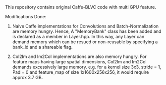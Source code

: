 
This repository contains original Caffe-BLVC code with multi GPU feature.

Modifications Done:

1. Naive Caffe implementations for Convolutions and Batch-Normalization are memory hungry. Hence, A "MemoryBank" class has been added and is declared as a member in Layer.hpp. In this way, any Layer can demand memory which can be resued or non-reusable by specifying a bank_id and a shareable flag.

2. Col2Im and Im2Col implementations are also memory hungry. For feature maps having large spatial dimensions, Col2Im and Im2Col demands excessively large memory. e.g. for a kernel size 3x3, stride = 1, Pad = 0 and feature_map of size 1x1600x256x256, it would require approx 3.7 GB.

